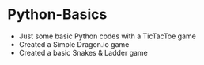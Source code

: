 # Python-Basics
* Just some basic Python codes with a TicTacToe game
* Created a Simple Dragon.io game 
* Created a basic Snakes & Ladder game
